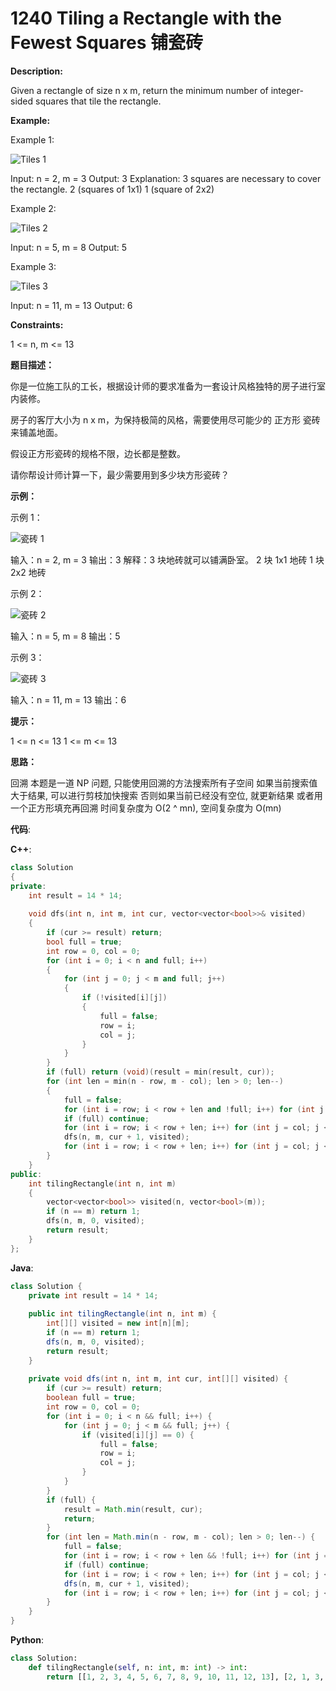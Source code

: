 # 1240 Tiling a Rectangle with the Fewest Squares 铺瓷砖

__Description:__

Given a rectangle of size n x m, return the minimum number of integer-sided squares that tile the rectangle.

__Example:__

Example 1:

![Tiles 1](https://assets.leetcode.com/uploads/2019/10/17/sample_11_1592.png)

Input: n = 2, m = 3
Output: 3
Explanation: 3 squares are necessary to cover the rectangle.
2 (squares of 1x1)
1 (square of 2x2)

Example 2:

![Tiles 2](https://assets.leetcode.com/uploads/2019/10/17/sample_22_1592.png)

Input: n = 5, m = 8
Output: 5

Example 3:

![Tiles 3](https://assets.leetcode.com/uploads/2019/10/17/sample_33_1592.png)

Input: n = 11, m = 13
Output: 6

__Constraints:__

1 <= n, m <= 13

__题目描述：__

你是一位施工队的工长，根据设计师的要求准备为一套设计风格独特的房子进行室内装修。

房子的客厅大小为 n x m，为保持极简的风格，需要使用尽可能少的 正方形 瓷砖来铺盖地面。

假设正方形瓷砖的规格不限，边长都是整数。

请你帮设计师计算一下，最少需要用到多少块方形瓷砖？

__示例：__

示例 1：

![瓷砖 1](https://assets.leetcode-cn.com/aliyun-lc-upload/uploads/2019/10/25/sample_11_1592.png)

输入：n = 2, m = 3
输出：3
解释：3 块地砖就可以铺满卧室。
     2 块 1x1 地砖
     1 块 2x2 地砖

示例 2：

![瓷砖 2](https://assets.leetcode-cn.com/aliyun-lc-upload/uploads/2019/10/25/sample_22_1592.png)

输入：n = 5, m = 8
输出：5

示例 3：

![瓷砖 3](https://assets.leetcode-cn.com/aliyun-lc-upload/uploads/2019/10/25/sample_33_1592.png)

输入：n = 11, m = 13
输出：6

__提示：__

1 <= n <= 13
1 <= m <= 13

__思路：__

回溯
本题是一道 NP 问题, 只能使用回溯的方法搜索所有子空间
如果当前搜索值大于结果, 可以进行剪枝加快搜索
否则如果当前已经没有空位, 就更新结果
或者用一个正方形填充再回溯
时间复杂度为 O(2 ^ mn), 空间复杂度为 O(mn)

__代码__:

__C++__:

```C++
class Solution 
{
private:
    int result = 14 * 14;
    
    void dfs(int n, int m, int cur, vector<vector<bool>>& visited)
    {
        if (cur >= result) return;
        bool full = true;
        int row = 0, col = 0;
        for (int i = 0; i < n and full; i++) 
        {
            for (int j = 0; j < m and full; j++) 
            {
                if (!visited[i][j])
                {
                    full = false;
                    row = i;
                    col = j;
                }
            }
        }
        if (full) return (void)(result = min(result, cur));
        for (int len = min(n - row, m - col); len > 0; len--) 
        {
            full = false;
            for (int i = row; i < row + len and !full; i++) for (int j = col; j < col + len and !full; j++) if (visited[i][j] == 1) full = true;
            if (full) continue;
            for (int i = row; i < row + len; i++) for (int j = col; j < col + len; j++) visited[i][j] = 1;
            dfs(n, m, cur + 1, visited);
            for (int i = row; i < row + len; i++) for (int j = col; j < col + len; j++) visited[i][j] = 0;
        }
    }
public:
    int tilingRectangle(int n, int m) 
    {
        vector<vector<bool>> visited(n, vector<bool>(m));
        if (n == m) return 1;
        dfs(n, m, 0, visited);
        return result;
    }
};
```

__Java__:

```Java
class Solution {
    private int result = 14 * 14;
    
    public int tilingRectangle(int n, int m) {
        int[][] visited = new int[n][m];
        if (n == m) return 1;
        dfs(n, m, 0, visited);
        return result;
    }
    
    private void dfs(int n, int m, int cur, int[][] visited) {
        if (cur >= result) return;
        boolean full = true;
        int row = 0, col = 0;
        for (int i = 0; i < n && full; i++) {
            for (int j = 0; j < m && full; j++) {
                if (visited[i][j] == 0) {
                    full = false;
                    row = i;
                    col = j;
                }
            }
        }
        if (full) {
            result = Math.min(result, cur);
            return;
        }
        for (int len = Math.min(n - row, m - col); len > 0; len--) {
            full = false;
            for (int i = row; i < row + len && !full; i++) for (int j = col; j < col + len && !full; j++) if (visited[i][j] == 1) full = true;
            if (full) continue;
            for (int i = row; i < row + len; i++) for (int j = col; j < col + len; j++) visited[i][j] = 1;
            dfs(n, m, cur + 1, visited);
            for (int i = row; i < row + len; i++) for (int j = col; j < col + len; j++) visited[i][j] = 0;
        }
    }
}
```

__Python__:

```Python
class Solution:
    def tilingRectangle(self, n: int, m: int) -> int: 
        return [[1, 2, 3, 4, 5, 6, 7, 8, 9, 10, 11, 12, 13], [2, 1, 3, 2, 4, 3, 5, 4, 6, 5, 7, 6, 8], [3, 3, 1, 4, 4, 2, 5, 5, 3, 6, 6, 4, 7], [4, 2, 4, 1, 5, 3, 5, 2, 6, 4, 6, 3, 7], [5, 4, 4, 5, 1, 5, 5, 5, 6, 2, 6, 6, 6], [6, 3, 2, 3, 5, 1, 5, 4, 3, 4, 6, 2, 6], [7, 5, 5, 5, 5, 5, 1, 7, 6, 6, 6, 6, 6], [8, 4, 5, 2, 5, 4, 7, 1, 7, 5, 6, 3, 6], [9, 6, 3, 6, 6, 3, 6, 7, 1, 6, 7, 4, 7], [10, 5, 6, 4, 2, 4, 6, 5, 6, 1, 6, 5, 7], [11, 7, 6, 6, 6, 6, 6, 6, 7, 6, 1, 7, 6], [12, 6, 4, 3, 6, 2, 6, 3, 4, 5, 7, 1, 7], [13, 8, 7, 7, 6, 6, 6, 6, 7, 7, 6, 7, 1]][n - 1][m - 1]
```
